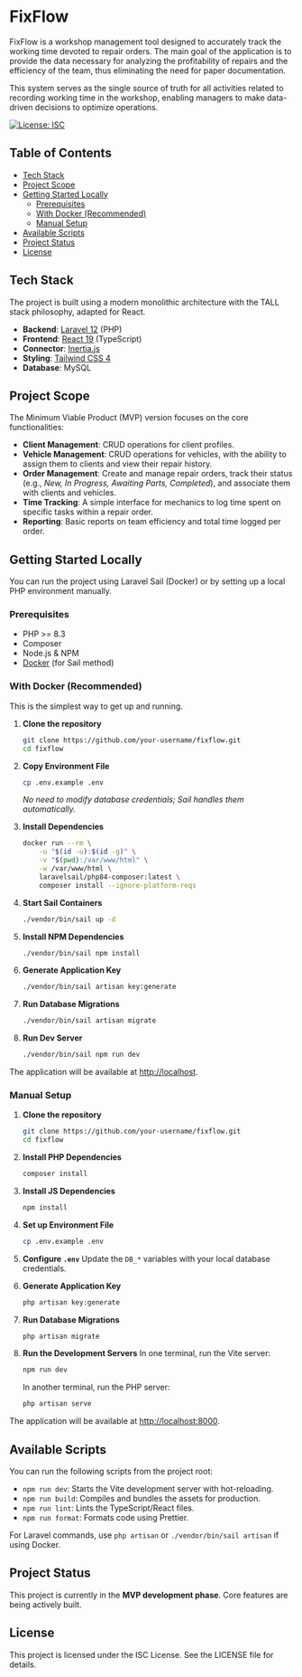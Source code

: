 # FixFlow

FixFlow is a workshop management tool designed to accurately track the working time devoted to repair orders. The main goal of the application is to provide the data necessary for analyzing the profitability of repairs and the efficiency of the team, thus eliminating the need for paper documentation.

This system serves as the single source of truth for all activities related to recording working time in the workshop, enabling managers to make data-driven decisions to optimize operations.

[![License: ISC](https://img.shields.io/badge/License-ISC-blue.svg)](https://opensource.org/licenses/ISC)

## Table of Contents

- [Tech Stack](#tech-stack)
- [Project Scope](#project-scope)
- [Getting Started Locally](#getting-started-locally)
  - [Prerequisites](#prerequisites)
  - [With Docker (Recommended)](#with-docker-recommended)
  - [Manual Setup](#manual-setup)
- [Available Scripts](#available-scripts)
- [Project Status](#project-status)
- [License](#license)

## Tech Stack

The project is built using a modern monolithic architecture with the TALL stack philosophy, adapted for React.

-   **Backend**: [Laravel 12](https://laravel.com/) (PHP)
-   **Frontend**: [React 19](https://react.dev/) (TypeScript)
-   **Connector**: [Inertia.js](https://inertiajs.com/)
-   **Styling**: [Tailwind CSS 4](https://tailwindcss.com/)
-   **Database**: MySQL

## Project Scope

The Minimum Viable Product (MVP) version focuses on the core functionalities:

-   **Client Management**: CRUD operations for client profiles.
-   **Vehicle Management**: CRUD operations for vehicles, with the ability to assign them to clients and view their repair history.
-   **Order Management**: Create and manage repair orders, track their status (e.g., *New, In Progress, Awaiting Parts, Completed*), and associate them with clients and vehicles.
-   **Time Tracking**: A simple interface for mechanics to log time spent on specific tasks within a repair order.
-   **Reporting**: Basic reports on team efficiency and total time logged per order.

## Getting Started Locally

You can run the project using Laravel Sail (Docker) or by setting up a local PHP environment manually.

### Prerequisites

-   PHP >= 8.3
-   Composer
-   Node.js & NPM
-   [Docker](https://www.docker.com/products/docker-desktop/) (for Sail method)

### With Docker (Recommended)

This is the simplest way to get up and running.

1.  **Clone the repository**
    ```bash
    git clone https://github.com/your-username/fixflow.git
    cd fixflow
    ```

2.  **Copy Environment File**
    ```bash
    cp .env.example .env
    ```
    *No need to modify database credentials; Sail handles them automatically.*

3.  **Install Dependencies**
    ```bash
    docker run --rm \
        -u "$(id -u):$(id -g)" \
        -v "$(pwd):/var/www/html" \
        -w /var/www/html \
        laravelsail/php84-composer:latest \
        composer install --ignore-platform-reqs
    ```

4.  **Start Sail Containers**
    ```bash
    ./vendor/bin/sail up -d
    ```

5.  **Install NPM Dependencies**
    ```bash
    ./vendor/bin/sail npm install
    ```

6.  **Generate Application Key**
    ```bash
    ./vendor/bin/sail artisan key:generate
    ```

7.  **Run Database Migrations**
    ```bash
    ./vendor/bin/sail artisan migrate
    ```

8.  **Run Dev Server**
    ```bash
    ./vendor/bin/sail npm run dev
    ```

The application will be available at [http://localhost](http://localhost).

### Manual Setup

1.  **Clone the repository**
    ```bash
    git clone https://github.com/your-username/fixflow.git
    cd fixflow
    ```

2.  **Install PHP Dependencies**
    ```bash
    composer install
    ```

3.  **Install JS Dependencies**
    ```bash
    npm install
    ```

4.  **Set up Environment File**
    ```bash
    cp .env.example .env
    ```

5.  **Configure `.env`**
    Update the `DB_*` variables with your local database credentials.

6.  **Generate Application Key**
    ```bash
    php artisan key:generate
    ```

7.  **Run Database Migrations**
    ```bash
    php artisan migrate
    ```

8.  **Run the Development Servers**
    In one terminal, run the Vite server:
    ```bash
    npm run dev
    ```
    In another terminal, run the PHP server:
    ```bash
    php artisan serve
    ```

The application will be available at [http://localhost:8000](http://localhost:8000).

## Available Scripts

You can run the following scripts from the project root:

-   `npm run dev`: Starts the Vite development server with hot-reloading.
-   `npm run build`: Compiles and bundles the assets for production.
-   `npm run lint`: Lints the TypeScript/React files.
-   `npm run format`: Formats code using Prettier.

For Laravel commands, use `php artisan` or `./vendor/bin/sail artisan` if using Docker.

## Project Status

This project is currently in the **MVP development phase**. Core features are being actively built.

## License

This project is licensed under the ISC License. See the LICENSE file for details.
